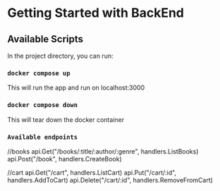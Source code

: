 # Getting Started with BackEnd



## Available Scripts

In the project directory, you can run:

### `docker compose up`

This will run the app and run on localhost:3000

### `docker compose down`

This will tear down the docker container


### `Available endpoints`
//books
api.Get("/books/:title/:author/:genre", handlers.ListBooks)
api.Post("/book", handlers.CreateBook)

//cart
api.Get("/cart", handlers.ListCart)
api.Put("/cart/:id", handlers.AddToCart)
api.Delete("/cart/:id", handlers.RemoveFromCart)

